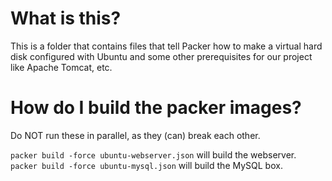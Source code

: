 # What is this?

This is a folder that contains files that tell Packer how to
make a virtual hard disk configured with Ubuntu and some
other prerequisites for our project like Apache Tomcat, etc.

# How do I build the packer images?

Do NOT run these in parallel, as they (can) break each other. <!-- TODO can this be fixed? -->

`packer build -force ubuntu-webserver.json` will build the webserver.
`packer build -force ubuntu-mysql.json` will build the MySQL box.

